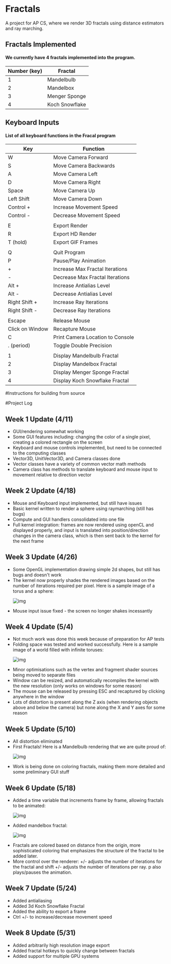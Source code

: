 # Fractals
A project for AP CS, where we render 3D fractals using distance estimators and ray marching.

## Fractals Implemented
#### We currently have 4 fractals implemented into the program.
| Number (key) | Fractal        |
|--------------|----------------|
| 1            | Mandelbulb     |
| 2            | Mandelbox      |
| 3            | Menger Sponge  |
| 4            | Koch Snowflake |

## Keyboard Inputs
#### List of all keyboard functions in the Fracal program
| Key             | Function                         |
|-----------------|----------------------------------|
| W               | Move Camera Forward              |
| S               | Move Camera Backwards            |
| A               | Move Camera Left                 |
| D               | Move Camera Right                |
| Space           | Move Camera Up                   |
| Left Shift      | Move Camera Down                 |
| Control +       | Increase Movement Speed          |
| Control -       | Decrease Movement Speed          |
|                 |                                  |
| E               | Export Render                    |
| R               | Export HD Render                 |
| T (hold)        | Export GIF Frames                |
|                 |                                  |
| Q               | Quit Program                     |
| P               | Pause/Play Animation             |
| +               | Increase Max Fractal Iterations  |
| -               | Decrease Max Fractal Iterations  |
| Alt +           | Increase Antialias Level         |
| Alt -           | Decrease Antialias Level         |
| Right Shift +   | Increase Ray Iterations          |
| Right Shift -   | Decrease Ray Iterations          |
|                 |                                  |
| Escape          | Release Mouse                    |
| Click on Window | Recapture Mouse                  |
| C               | Print Camera Location to Console |
| . (period)      | Toggle Double Precision          |
|                 |                                  |
| 1               | Display Mandelbulb Fractal       |
| 2               | Display Mandelbox Fractal        |
| 3               | Display Menger Sponge Fractal    |
| 4               | Display Koch Snowflake Fractal   |

#Instructions for building from source


#Project Log

## Week 1 Update (4/11)
<ul>
  <li>GUI/rendering somewhat working</li>
  <li>Some GUI features including: changing the color of a single pixel, creating a colored rectangle on the screen</li>
  <li>Keyboard and mouse controls implemented, but need to be connected to the computing classes</li>
  <li>Vector3D, UnitVector3D, and Camera classes done</li>
  <li>Vector classes have a variety of common vector math methods</li>
  <li>Camera class has methods to translate keyboard and mouse input to movement relative to direction vector</li>
</ul>

## Week 2 Update (4/18)
<ul>
  <li>Mouse and Keyboard input implemented, but still have issues</li>
  <li>Basic kernel written to render a sphere using raymarching (still has bugs)</li>
  <li>Compute and GUI handlers consolidated into one file</li>
  <li>Full kernel integration: frames are now rendered using openCL and displayed properly, and input is translated into position/direction changes in the camera class, which is then sent back to the kernel for the next frame</li>
</ul>

## Week 3 Update (4/26)
<ul>
  <li>Some OpenGL implementation drawing simple 2d shapes, but still has bugs and doesn't work</li>
  <li>The kernel now properly shades the rendered images based on the number of iterations required per pixel. Here is a sample image of a torus and a sphere:
    
  ![img](sample.png)</li>
  <li>Mouse input issue fixed - the screen no longer shakes incessantly</li>
</ul>

## Week 4 Update (5/4)
<ul>
  <li>Not much work was done this week because of preparation for AP tests</li>
  <li>Folding space was tested and worked successfully. Here is a sample image of a world filled with infinite toruses:
    
  ![img](sample2.png)</li>
  <li>Minor optimisations such as the vertex and fragment shader sources being moved to separate files</li>
  <li>Window can be resized, and automatically recompiles the kernel with the new resolution (only works on windows for some reason)</li>
  <li>The mouse can be released by pressing ESC and recaptured by clicking anywhere in the window</li>
  <li>Lots of distortion is present along the Z axis (when rendering objects above and below the camera) but none along the X and Y axes for some reason</li>
</ul>

## Week 5 Update (5/10)
<ul>
  <li>All distortion eliminated</li>
  <li>First Fractals! Here is a Mandelbulb rendering that we are quite proud of:
    
  ![img](sample3.png)</li>
  <li>Work is being done on coloring fractals, making them more detailed and some preliminary GUI stuff</li>
</ul>

## Week 6 Update (5/18)
<ul>
  <li>Added a time variable that increments frame by frame, allowing fractals to be animated: 
   
  ![img](sample.gif)</li>
  <li>Added mandelbox fractal:
  
  ![img](sample4.png)</li>
  <li>Fractals are colored based on distance from the origin, more sophisticated coloring that emphasizes the structure of the fractal to be added later. </li>
  <li>More control over the renderer: +/- adjusts the number of iterations for the fractal and shift +/- adjusts the number of iterations per ray. p also plays/pauses the animation.</li>
</ul>

## Week 7 Update (5/24)
<ul>
  <li>Added antialiasing</li>
  <li>Added 3d Koch Snowflake Fractal</li>
  <li>Added the ability to export a frame</li>
  <li>Ctrl +/- to increase/decrease movement speed</li>
</ul>

## Week 8 Update (5/31)
<ul>
  <li>Added arbitrarily high resolution image export</li>
  <li>Added fractal hotkeys to quickly change between fractals</li>
  <li>Added support for multiple GPU systems</li>
</ul>


